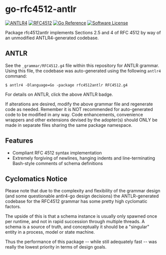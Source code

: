 # go-rfc4512-antlr

[![ANTLR4](https://img.shields.io/badge/antlr-blue?label=%E2%92%B6&labelColor=gray&color=magenta&cacheSeconds=86400)](https://www.antlr.org/) [![RFC4512](https://img.shields.io/badge/RFC-4512-blue)](https://datatracker.ietf.org/doc/html/rfc4512) [![Go Reference](https://pkg.go.dev/badge/github.com/JesseCoretta/go-rfc4512-antlr.svg)](https://pkg.go.dev/github.com/JesseCoretta/go-rfc4512-antlr) [![Software License](https://img.shields.io/badge/license-MIT-brightgreen.svg?style=flat)](https://github.com/JesseCoretta/go-rfc4512-antlr/blob/main/LICENSE)

Package rfc4512antlr implements Sections 2.5 and 4 of RFC 4512 by way of an unmodified ANTLR4-generated codebase.

## ANTLR

See the `_grammar/RFC4512.g4` file within this repository for ANTLR grammar. Using this file, the codebase was auto-generated using the following `antlr4` command:

```
$ antlr4 -Dlanguage=Go -package rfc4512antlr RFC4512.g4
```

For details on ANTLR, click the above ANTLR badge.

If alterations are desired, modify the above grammar file and regenerate code as needed. Remember it is NOT recommended for auto-generated code to be modified in any way. Code enhancements, convenience wrappers and other extensions devised by the adopter(s) should ONLY be made in separate files sharing the same package namespace.

## Features

  - Compliant RFC 4512 syntax implementation
  - Extremely forgiving of newlines, hanging indents and line-terminating Bash-style comments of schema definitions

## Cyclomatics Notice

Please note that due to the complexity and flexibility of the grammar design (and some questionable antlr4-go design decisions) the ANTLR-generated codebase for the RFC4512 grammar has some pretty high cyclomatic factors.

The upside of this is that a schema instance is usually only spawned once per runtime, and not in rapid succession through multiple threads. A schema is a source of truth, and conceptually it should be a "singular" entity in a process, model or state machine.

Thus the performance of this package -- while still adequately fast -- was really the lowest priority in terms of design goals.
